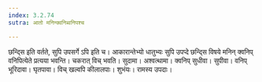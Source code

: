 ```yaml
---
index: 3.2.74
sutra: आतो मनिन्क्वनिब्वनिपश्च

---
```

छन्द्सि इति वर्तते, सुपि उपसर्गे ऽपि इति च। आकारान्तेभ्यो धातुभ्यः सुपि उपप्दे छन्द्सि विषये मनिन् क्वनिप् वनिपित्येते प्रत्यया भवन्ति। चकरात् विच् भवति। सुदामा। अश्वत्थामा। क्वनिप् सुधीवा। सुपीवा। वनिप् भूरिदावा। घृतपावा। विच् खल्वपि कीलालपाः। शुभंयः। रामस्य उपदाः।